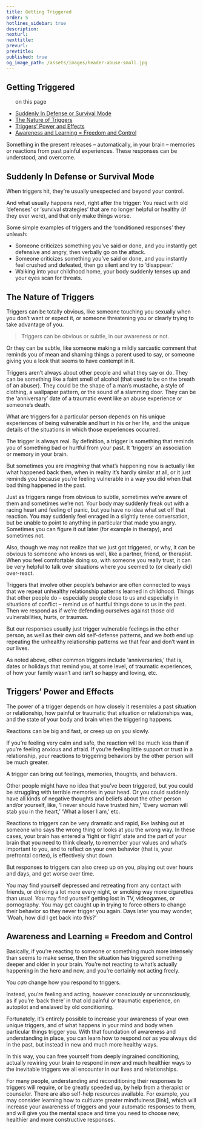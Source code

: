 ```yaml
---
title: Getting Triggered
order: 5
hotlines_sidebar: true
description:
nexturl:
nexttitle:
prevurl:
prevtitle:
published: true
og_image_path: /assets/images/header-abuse-small.jpg
---
```


## Getting Triggered

<ul class="onpage"><p class="onpage__header">on this page</p>
  <li><a href="#suddenly">Suddenly In Defense or Survival Mode</a></li>
  <li><a href="#nature">The Nature of Triggers</a></li>
  <li><a href="#power">Triggers’ Power and Effects</a></li>
  <li><a href="#awareness">Awareness and Learning = Freedom and Control</a></li>
</ul>

Something in the present releases – automatically, in your brain – memories or reactions from past painful experiences. These responses can be understood, and overcome.

## <a name="suddenly"> Suddenly In Defense or Survival Mode</a>

When triggers hit, they’re usually unexpected and beyond your control.

And what usually happens next, right after the trigger: You react with old ‘defenses’ or ‘survival strategies’ that are no longer helpful or healthy (if they ever were), and that only make things worse.

Some simple examples of triggers and the ‘conditioned responses’ they unleash:

*   Someone criticizes something you’ve said or done, and you instantly get defensive and angry, then verbally go on the attack.
*   Someone criticizes something you’ve said or done, and you instantly feel crushed and defeated, then go silent and try to ‘disappear.’
*   Walking into your childhood home, your body suddenly tenses up and your eyes scan for threats.

## <a name="nature"> The Nature of Triggers</a>

Triggers can be totally obvious, like someone touching you sexually when you don’t want or expect it, or someone threatening you or clearly trying to take advantage of you.

> Triggers can be obvious or subtle, in our awareness or not.

Or they can be subtle, like someone making a mildly sarcastic comment that reminds you of mean and shaming things a parent used to say, or someone giving you a look that seems to have contempt in it.

Triggers aren’t always about other people and what they say or do. They can be something like a faint smell of alcohol (that used to be on the breath of an abuser). They could be the shape of a man’s mustache, a style of clothing, a wallpaper pattern, or the sound of a slamming door. They can be the ‘anniversary’ date of a traumatic event like an abuse experience or someone’s death.

What are triggers for a particular person depends on his unique experiences of being vulnerable and hurt in his or her life, and the unique details of the situations in which those experiences occurred.

The trigger is always real. By definition, a trigger is something that reminds you of something bad or hurtful from your past. It ‘triggers’ an association or memory in your brain.

But sometimes you are _imagining_ that what’s happening now is actually like what happened back then, when in reality it’s hardly similar at all, or it just reminds you because you’re feeling vulnerable in a way you did when that bad thing happened in the past.

Just as triggers range from obvious to subtle, sometimes we’re aware of them and sometimes we’re not. Your body may suddenly freak out with a racing heart and feeling of panic, but you have no idea what set off that reaction. You may suddenly feel enraged in a slightly tense conversation, but be unable to point to anything in particular that made you angry. Sometimes you can figure it out later (for example in therapy), and sometimes not.

Also, though we may not realize that we just got triggered, or why, it can be obvious to someone who knows us well, like a partner, friend, or therapist. When you feel comfortable doing so, with someone you really trust, it can be very helpful to talk over situations where you seemed to (or clearly did) over-react.

Triggers that involve other people’s behavior are often connected to ways that we repeat unhealthy relationship patterns learned in childhood. Things that other people do – especially people close to us and especially in situations of conflict – remind us of hurtful things done to us in the past. Then we respond as if we’re defending ourselves against those old vulnerabilities, hurts, or traumas.

But our responses usually just trigger vulnerable feelings in the other person, as well as their own old self-defense patterns, and we _both_ end up repeating the unhealthy relationship patterns we that fear and don’t want in our lives.

As noted above, other common triggers include ‘anniversaries,’ that is, dates or holidays that remind you, at some level, of traumatic experiences, of how your family wasn’t and isn’t so happy and loving, etc.

## <a name="power"> Triggers’ Power and Effects</a>

The power of a trigger depends on how closely it resembles a past situation or relationship, how painful or traumatic that situation or relationships was, and the state of your body and brain when the triggering happens.

Reactions can be big and fast, or creep up on you slowly.

If you’re feeling very calm and safe, the reaction will be much less than if you’re feeling anxious and afraid. If you’re feeling little support or trust in a relationship, your reactions to triggering behaviors by the other person will be much greater.

A trigger can bring out feelings, memories, thoughts, and behaviors.

Other people might have no idea that you’ve been triggered, but you could be struggling with terrible memories in your head. Or you could suddenly have all kinds of negative thoughts and beliefs about the other person and/or yourself, like, ‘I never should have trusted him,’ ‘Every woman will stab you in the heart,’ ‘What a loser I am,’ etc.

Reactions to triggers can be very dramatic and rapid, like lashing out at someone who says the wrong thing or looks at you the wrong way. In these cases, your brain has entered a ‘fight or flight’ state and the part of your brain that you need to think clearly, to remember your values and what’s important to you, and to reflect on your own behavior (that is, your prefrontal cortex), is effectively shut down.

But responses to triggers can also creep up on you, playing out over hours and days, and get worse over time.

You may find yourself depressed and retreating from any contact with friends, or drinking a lot more every night, or smoking way more cigarettes than usual. You may find yourself getting lost in TV, videogames, or pornography. You may get caught up in trying to force others to change their behavior so they never trigger you again. Days later you may wonder, ‘Woah, how did I get back into _this_?’

## <a name="awareness"> Awareness and Learning = Freedom and Control</a>

Basically, if you’re reacting to someone or something much more intensely than seems to make sense, then the situation has triggered something deeper and older in your brain. You’re not reacting to what’s actually happening in the here and now, and you’re certainly not acting freely.

You _can_ change how you respond to triggers.

Instead, you’re feeling and acting, however consciously or unconsciously, as if you’re ‘back there’ in that old painful or traumatic experience, on autopilot and enslaved by old conditioning.

Fortunately, it’s entirely possible to increase your awareness of your own unique triggers, and of what happens in your mind and body when particular things trigger you. With that foundation of awareness and understanding in place, you can learn how to respond _not_ as you always did in the past, but instead in new and much more healthy ways.

In this way, you can free yourself from deeply ingrained conditioning, actually rewiring your brain to respond in new and much healthier ways to the inevitable triggers we all encounter in our lives and relationships.

For many people, understanding and reconditioning their responses to triggers will require, or be greatly speeded up, by help from a therapist or counselor. There are also self-help resources available. For example, you may consider learning how to cultivate greater mindfulness [link], which will increase your awareness of triggers and your automatic responses to them, and will give you the mental space and time you need to choose new, healthier and more constructive responses.